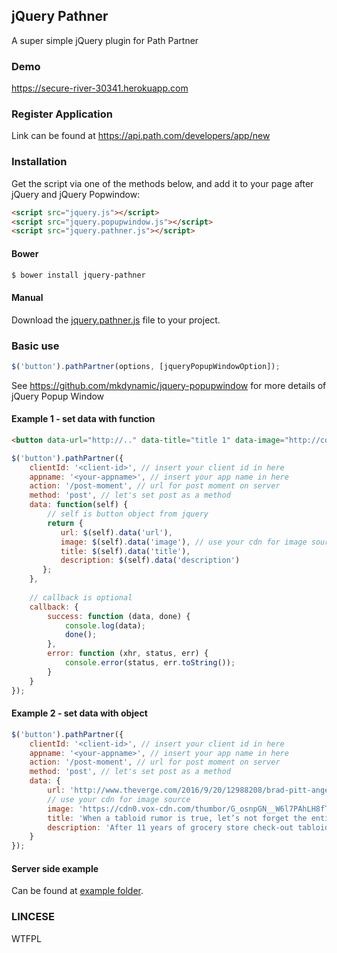 ## jQuery Pathner
A super simple jQuery plugin for Path Partner

### Demo
https://secure-river-30341.herokuapp.com

### Register Application
Link can be found at https://api.path.com/developers/app/new

### Installation
Get the script via one of the methods below, and add it to your page after jQuery and jQuery Popwindow:

```html
<script src="jquery.js"></script>
<script src="jquery.popupwindow.js"></script>
<script src="jquery.pathner.js"></script>
```

#### Bower
```sh
$ bower install jquery-pathner
```

#### Manual
Download the [jquery.pathner.js](https://github.com/semarketir/jquery-pathner/raw/master/dist/jquery.pathner.js) file to your project.


### Basic use
```js
$('button').pathPartner(options, [jqueryPopupWindowOption]);
```
See https://github.com/mkdynamic/jquery-popupwindow for more details of jQuery Popup Window

#### Example 1 - set data with function
```html
<button data-url="http://.." data-title="title 1" data-image="http://cdn.image..." data-description="description 1">Share</button>
```
```js
$('button').pathPartner({
    clientId: '<client-id>', // insert your client id in here
    appname: '<your-appname>', // insert your app name in here
    action: '/post-moment', // url for post moment on server
    method: 'post', // let's set post as a method
    data: function(self) {
        // self is button object from jquery
        return {
           url: $(self).data('url'),
           image: $(self).data('image'), // use your cdn for image source
           title: $(self).data('title'),
           description: $(self).data('description')
       };
    },
    
    // callback is optional
    callback: {
        success: function (data, done) {
            console.log(data);
            done();
        },
        error: function (xhr, status, err) {
            console.error(status, err.toString());
        }
    }
});
```

#### Example 2 - set data with object
```js
$('button').pathPartner({
    clientId: '<client-id>', // insert your client id in here
    appname: '<your-appname>', // insert your app name in here
    action: '/post-moment', // url for post moment on server
    method: 'post', // let's set post as a method
    data: {
        url: 'http://www.theverge.com/2016/9/20/12988208/brad-pitt-angelina-jolie-divorce-tabloid-rumors',
        // use your cdn for image source
        image: 'https://cdn0.vox-cdn.com/thumbor/G_osnpGN__W6l7PAhLH8fTxZ49w=/0x58:1531x919/1600x900/cdn0.vox-cdn.com/uploads/chorus_image/image/50942129/495998868.0.jpg', 
        title: 'When a tabloid rumor is true, let’s not forget the entire decade it was wrong',
        description: 'After 11 years of grocery store check-out tabloids like US Weekly, In Touch, Star, and even the occasionally reputable People reporting that Brad Pitt and Angelina Jolie were splitting up, Brad...'
    }
});
```

#### Server side example
Can be found at [example folder](https://github.com/semarketir/jquery-pathner/tree/master/example).

### LINCESE
WTFPL

